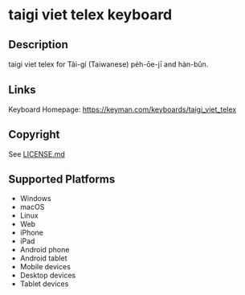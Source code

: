 taigi viet telex keyboard
==============

Description
-----------
taigi viet telex for Tâi-gí (Taiwanese) pe̍h-ōe-jī and hàn-bûn.

Links
-----
Keyboard Homepage: https://keyman.com/keyboards/taigi_viet_telex

Copyright
---------
See [LICENSE.md](LICENSE.md)

Supported Platforms
-------------------
 * Windows
 * macOS
 * Linux
 * Web
 * iPhone
 * iPad
 * Android phone
 * Android tablet
 * Mobile devices
 * Desktop devices
 * Tablet devices

